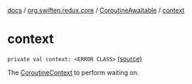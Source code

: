 [docs](../../index.md) / [org.swiften.redux.core](../index.md) / [CoroutineAwaitable](index.md) / [context](./context.md)

# context

`private val context: <ERROR CLASS>` [(source)](https://github.com/protoman92/KotlinRedux/tree/master/common/common-core/src/main/kotlin/org/swiften/redux/core/Awaitable.kt#L71)

The [CoroutineContext](#) to perform waiting on.

